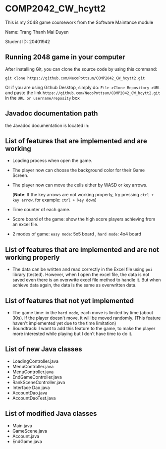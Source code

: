 # COMP2042_CW_hcytt2
This is my 2048 game coursework from the Software Maintance module

Name: Trang Thanh Mai Duyen

Student ID: 20401942

## Running 2048 game in your computer 

After installing Git, you can clone the source code by using this command:

``` 
git clone https://github.com/NecoPottsun/COMP2042_CW_hcytt2.git
```
Or if you are using Github Desktop, simply do: `File->Clone Repository->URL` and paste the link `https://github.com/NecoPottsun/COMP2042_CW_hcytt2.git` in the `URL or username/reposity` box

## Javadoc documentation path

the Javadoc documentation is located in:

## List of features that are implemented and are working

- Loading process when open the game.
- The player now can choose the background color for their Game Screen.
- The player now can move the cells either by WASD or key arrows.

  (**Note**: If the key arrows are not working properly, try pressing `ctrl + key arrow`, for example: `ctrl + key down`)
- Time counter of each game.
- Score board of the game: show the high score players achieving from an excel file.
- 2 modes of game: `easy mode`: 5x5 board , `hard mode`: 4x4 board

## List of features that are implemented and are not working properly

- The data can be written and read correctly in the Excel file using `poi` library (tested). However, when I open the excel file, the data is not saved even there is an overwrite excel file method to handle it. But when achieve data again, the data is the same as overwritten data.

## List of features that not yet implemented

- The game time: in the `hard mode`, each move is limited by time (about 30s). If the player doesn't move, it will be moved randomly. 
(This feature haven't implemented yet due to the time limitation)
- Soundtrack: I want to add this feature to the game, to make the player more interested while playing but I don't have time to do it.

## List of new Java classes

- LoadingController.java
- MenuController.java
- MenuController.java
- EndGameController.java
- RankSceneController.java
- Interface Dao<T>.java
- AccountDao.java
- AccountDaoTest.java 
 
## List of modified Java classes 

- Main.java
- GameScene.java 
- Account.java
- EndGame.java
